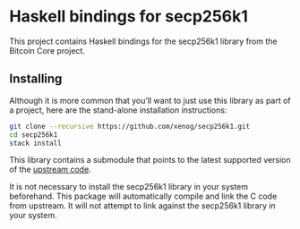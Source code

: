 # Haskell bindings for secp256k1

This project contains Haskell bindings for the secp256k1 library from the Bitcoin Core project.

## Installing

Although it is more common that you’ll want to just use this library as part of a project, here are the stand-alone installation instructions:

```sh
git clone --recursive https://github.com/xenog/secp256k1.git
cd secp256k1
stack install
```

This library contains a submodule that points to the latest supported version of the [upstream code](https://github.com/bitcoin/secp256k1).

It is not necessary to install the secp256k1 library in your system beforehand. This package will automatically compile and link the C code from upstream. It will not attempt to link against the secp256k1 library in your system.
